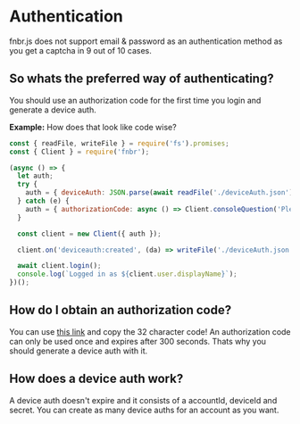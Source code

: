 # Authentication
fnbr.js does not support email & password as an authentication method as you get a captcha in 9 out of 10 cases.

## So whats the preferred way of authenticating?
You should use an authorization code for the first time you login and generate a device auth.

**Example:**
How does that look like code wise?
```javascript
const { readFile, writeFile } = require('fs').promises;
const { Client } = require('fnbr');

(async () => {
  let auth;
  try {
    auth = { deviceAuth: JSON.parse(await readFile('./deviceAuth.json')) };
  } catch (e) {
    auth = { authorizationCode: async () => Client.consoleQuestion('Please enter an authorization code: ') };
  }

  const client = new Client({ auth });

  client.on('deviceauth:created', (da) => writeFile('./deviceAuth.json', JSON.stringify(da, null, 2)));

  await client.login();
  console.log(`Logged in as ${client.user.displayName}`);
})();
```

## How do I obtain an authorization code?
You can use [this link](https://www.epicgames.com/id/logout?redirectUrl=https%3A//www.epicgames.com/id/login%3FredirectUrl%3Dhttps%253A%252F%252Fwww.epicgames.com%252Fid%252Fapi%252Fredirect%253FclientId%253D3446cd72694c4a4485d81b77adbb2141%2526responseType%253Dcode) and copy the 32 character code! An authorization code can only be used once and expires after 300 seconds. Thats why you should generate a device auth with it.

## How does a device auth work?
A device auth doesn't expire and it consists of a accountId, deviceId and secret. You can create as many device auths for an account as you want.
